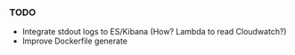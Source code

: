 ### TODO

- Integrate stdout logs to ES/Kibana (How? Lambda to read Cloudwatch?)
- Improve Dockerfile generate